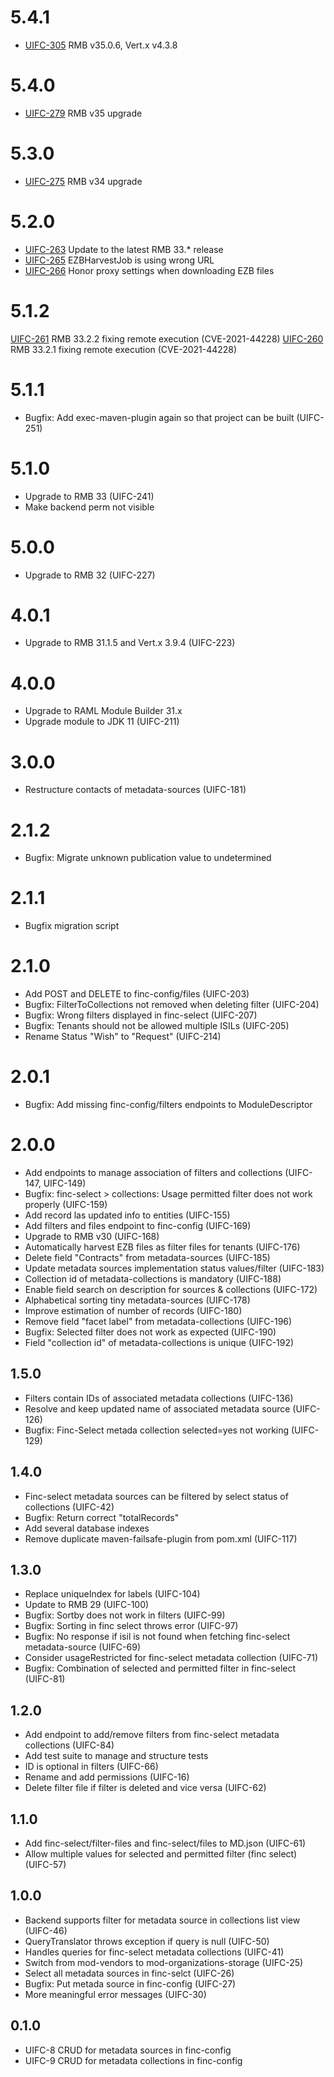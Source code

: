 # 5.4.1
* [UIFC-305](https://issues.folio.org/browse/UIFC-305) RMB v35.0.6, Vert.x v4.3.8

# 5.4.0
* [UIFC-279](https://issues.folio.org/browse/UIFC-279) RMB v35 upgrade

# 5.3.0
* [UIFC-275](https://issues.folio.org/browse/UIFC-275) RMB v34 upgrade

# 5.2.0
* [UIFC-263](https://issues.folio.org/browse/UIFC-263) Update to the latest RMB 33.* release
* [UIFC-265](https://issues.folio.org/browse/UIFC-265) EZBHarvestJob is using wrong URL
* [UIFC-266](https://issues.folio.org/browse/UIFC-266) Honor proxy settings when downloading EZB files

# 5.1.2
[UIFC-261](https://issues.folio.org/browse/UIFC-261) RMB 33.2.2 fixing remote execution (CVE-2021-44228)
[UIFC-260](https://issues.folio.org/browse/UIFC-260) RMB 33.2.1 fixing remote execution (CVE-2021-44228)

# 5.1.1
* Bugfix: Add exec-maven-plugin again so that project can be built (UIFC-251)

# 5.1.0
* Upgrade to RMB 33 (UIFC-241)
* Make backend perm not visible

# 5.0.0
* Upgrade to RMB 32 (UIFC-227)

# 4.0.1
* Upgrade to RMB 31.1.5 and Vert.x 3.9.4 (UIFC-223)

# 4.0.0
* Upgrade to RAML Module Builder 31.x
* Upgrade module to JDK 11 (UIFC-211)

# 3.0.0
* Restructure contacts of metadata-sources (UIFC-181)

# 2.1.2
* Bugfix: Migrate unknown publication value to undetermined

# 2.1.1
* Bugfix migration script

# 2.1.0
* Add POST and DELETE to finc-config/files (UIFC-203)
* Bugfix: FilterToCollections not removed when deleting filter (UIFC-204)
* Bugfix: Wrong filters displayed in finc-select (UIFC-207)
* Bugfix: Tenants should not be allowed multiple ISILs (UIFC-205)
* Rename Status "Wish" to "Request" (UIFC-214)

# 2.0.1
* Bugfix: Add missing finc-config/filters endpoints to ModuleDescriptor

# 2.0.0
* Add endpoints to manage association of filters and collections (UIFC-147, UIFC-149)
* Bugfix: finc-select > collections: Usage permitted filter does not work properly (UIFC-159)
* Add record las updated info to entities (UIFC-155)
* Add filters and files endpoint to finc-config (UIFC-169)
* Upgrade to RMB v30 (UIFC-168)
* Automatically harvest EZB files as filter files for tenants (UIFC-176)
* Delete field "Contracts" from metadata-sources (UIFC-185)
* Update metadata sources implementation status values/filter (UIFC-183)
* Collection id of metadata-collections is mandatory (UIFC-188)
* Enable field search on description for sources & collections (UIFC-172)
* Alphabetical sorting tiny metadata-sources (UIFC-178)
* Improve estimation of number of records (UIFC-180)
* Remove field "facet label" from metadata-collections (UIFC-196)
* Bugfix: Selected filter does not work as expected (UIFC-190)
* Field "collection id" of metadata-collections is unique (UIFC-192)

## 1.5.0
* Filters contain IDs of associated metadata collections (UIFC-136)
* Resolve and keep updated name of associated metadata source (UIFC-126)
* Bugfix: Finc-Select metada collection selected=yes not working (UIFC-129)

## 1.4.0
* Finc-select metadata sources can be filtered by select status of collections (UIFC-42)
* Bugfix: Return correct "totalRecords"
* Add several database indexes
* Remove duplicate maven-failsafe-plugin from pom.xml (UIFC-117)

## 1.3.0
* Replace uniqueIndex for labels (UIFC-104)
* Update to RMB 29 (UIFC-100)
* Bugfix: Sortby does not work in filters (UIFC-99)
* Bugfix: Sorting in finc select throws error (UIFC-97)
* Bugfix: No response if isil is not found when fetching finc-select metadata-source (UIFC-69)
* Consider usageRestricted for finc-select metadata collection (UIFC-71)
* Bugfix: Combination of selected and permitted filter in finc-select (UIFC-81)

## 1.2.0
* Add endpoint to add/remove filters from finc-select metadata collections (UIFC-84)
* Add test suite to manage and structure tests
* ID is optional in filters (UIFC-66)
* Rename and add permissions (UIFC-16)
* Delete filter file if filter is deleted and vice versa (UIFC-62)

## 1.1.0
* Add finc-select/filter-files and finc-select/files to MD.json (UIFC-61)
* Allow multiple values for selected and permitted filter (finc select) (UIFC-57)

## 1.0.0
* Backend supports filter for metadata source in collections list view (UIFC-46)
* QueryTranslator throws exception if query is null (UIFC-50)
* Handles queries for finc-select metadata collections (UIFC-41)
* Switch from mod-vendors to mod-organizations-storage (UIFC-25) 
* Select all metadata sources in finc-selct (UIFC-26)
* Bugfix: Put metada source in finc-config (UIFC-27)
* More meaningful error messages (UIFC-30)

## 0.1.0
* UIFC-8 CRUD for metadata sources in finc-config
* UIFC-9 CRUD for metadata collections in finc-config
